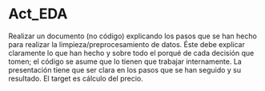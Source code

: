 # Act_EDA

Realizar un documento (no código) explicando los pasos que se han hecho para realizar la limpieza/preprocesamiento de datos. Éste debe explicar claramente lo que han hecho y sobre todo el porqué de cada decisión que tomen; el código se asume que lo tienen que trabajar internamente. La presentación tiene que ser clara en los pasos que se han seguido y su resultado. El target es cálculo del precio.
